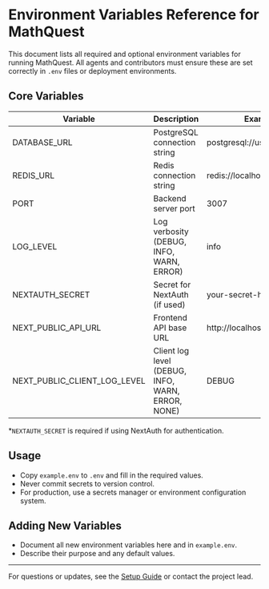 # Environment Variables Reference for MathQuest

This document lists all required and optional environment variables for running MathQuest. All agents and contributors must ensure these are set correctly in `.env` files or deployment environments.

## Core Variables

| Variable         | Description                                 | Example / Default                      | Required |
|------------------|---------------------------------------------|----------------------------------------|----------|
| DATABASE_URL     | PostgreSQL connection string                | postgresql://user:pass@host:5432/db    | Yes      |
| REDIS_URL        | Redis connection string                     | redis://localhost:6379                 | Yes      |
| PORT             | Backend server port                         | 3007                                   | Yes      |
| LOG_LEVEL        | Log verbosity (DEBUG, INFO, WARN, ERROR)    | info                                   | No       |
| NEXTAUTH_SECRET  | Secret for NextAuth (if used)               | your-secret-here                       | Yes*     |
| NEXT_PUBLIC_API_URL | Frontend API base URL                    | http://localhost:3007                  | Yes      |
| NEXT_PUBLIC_CLIENT_LOG_LEVEL | Client log level (DEBUG, INFO, WARN, ERROR, NONE) | DEBUG | No |

*`NEXTAUTH_SECRET` is required if using NextAuth for authentication.

## Usage
- Copy `example.env` to `.env` and fill in the required values.
- Never commit secrets to version control.
- For production, use a secrets manager or environment configuration system.

## Adding New Variables
- Document all new environment variables here and in `example.env`.
- Describe their purpose and any default values.

---

For questions or updates, see the [Setup Guide](./setup/README.md) or contact the project lead.
